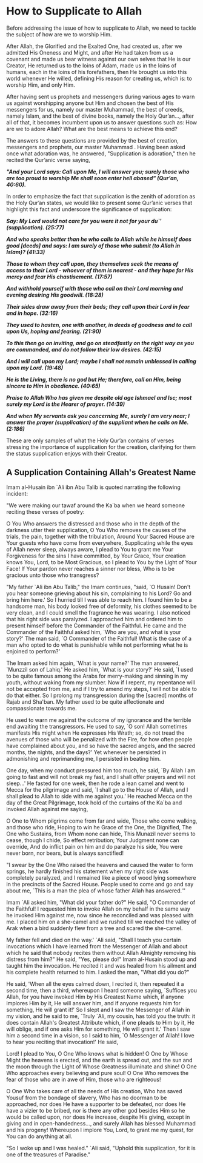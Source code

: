 How to Supplicate to Allah
==========================

Before addressing the issue of how to supplicate to Allah, we need to
tackle the subject of how are we to worship Him.

After Allah, the Glorified and the Exalted One, had created us, after we
admitted His Oneness and Might, and after He had taken from us a
covenant and made us bear witness against our own selves that He is our
Creator, He returned us to the loins of Adam, made us in the loins of
humans, each in the loins of his forefathers, then He brought us into
this world whenever He willed, defining His reason for creating us,
which is: to worship Him, and only Him.

After having sent us prophets and messengers during various ages to warn
us against worshipping anyone but Him and chosen the best of His
messengers for us, namely our master Muhammad, the best of creeds,
namely Islam, and the best of divine books, namely the Holy Qur’an...,
after all of that, it becomes incumbent upon us to answer questions such
as: How are we to adore Allah? What are the best means to achieve this
end?

The answers to these questions are provided by the best of creation,
messengers and prophets, our master Muhammad . Having been asked once
what adoration was, he answered, "Supplication is adoration," then he
recited the Qur’anic verse saying,

***"And your Lord says: Call upon Me, I will answer you; surely those
who are too proud to worship Me shall soon enter hell abased" (Qur’an,
40:60).***

In order to emphasize the fact that supplication is the zenith of
adoration as the Holy Qur’an states, we would like to present some
Qur’anic verses that highlight this fact and underscore the significance
of supplication:

***Say: My Lord would not care for you were it not for your du\`'
(supplication). (25:77)***

***And who speaks better than he who calls to Allah while he himself
does good [deeds] and says: I am surely of those who submit (to Allah in
Islam)? (41:33)***

***Those to whom they call upon, they themselves seek the means of
access to their Lord - whoever of them is nearest - and they hope for
His mercy and fear His chastisement. (17:57)***

***And withhold yourself with those who call on their Lord morning and
evening desiring His goodwill. (18:28)***

***Their sides draw away from their beds; they call upon their Lord in
fear and in hope. (32:16)***

***They used to hasten, one with another, in deeds of goodness and to
call upon Us, hoping and fearing. (21:90)***

***To this then go on inviting, and go on steadfastly on the right way
as you are commanded, and do not follow their low desires. (42:15)***

***And I will call upon my Lord; maybe I shall not remain unblessed in
calling upon my Lord. (19:48)***

***He is the Living, there is no god but He; therefore, call on Him,
being sincere to Him in obedience. (40:65)***

***Praise to Allah Who has given me despite old age Ishmael and Isc;
most surely my Lord is the Hearer of prayer. (14:39)***

***And when My servants ask you concerning Me, surely I am very near; I
answer the prayer (supplication) of the suppliant when he calls on Me.
(2:186)***

These are only samples of what the Holy Qur’an contains of verses
stressing the importance of supplication for the creation, clarifying
for them the status supplication enjoys with their Creator.

A Supplication Containing Allah's Greatest Name
-----------------------------------------------

Imam al-Husain ibn \`Ali ibn Abu Talib is quoted narrating the following
incident:

"We were making our tawaf around the Ka\`ba when we heard someone
reciting these verses of poetry:

O You Who answers the distressed and those who in the depth of the
darkness utter their supplication, O You Who removes the causes of the
trials, the pain, together with the tribulation, Around Your Sacred
House are Your guests who have come from everywhere, Supplicating while
the eyes of Allah never sleep, always aware, I plead to You to grant me
Your Forgiveness for the sins I have committed, by Your Grace, Your
creation knows You, Lord, to be Most Gracious, so I plead to You by the
Light of Your Face! If Your pardon never reaches a sinner nor bless, Who
is to be gracious unto those who transgress?

"My father \`Ali ibn Abu Talib," the Imam continues, "said, \`O Husain!
Don't you hear someone grieving about his sin, complaining to his Lord?
Go and bring him here.' So I hurried till I was able to reach him. I
found him to be a handsome man, his body looked free of deformity, his
clothes seemed to be very clean, and I could smell the fragrance he was
wearing. I also noticed that his right side was paralyzed. I approached
him and ordered him to present himself before the Commander of the
Faithful. He came and the Commander of the Faithful asked him, \`Who are
you, and what is your story?' The man said, \`O Commander of the
Faithful! What is the case of a man who opted to do what is punishable
while not performing what he is enjoined to perform?'

The Imam asked him again, \`What is your name?' The man answered,
\`Munzzil son of Lahiq.' He asked him, \`What is your story?' He said,
\`I used to be quite famous among the Arabs for merry-making and sinning
in my youth, without waking from my slumber. Now if I repent, my
repentance will not be accepted from me, and if I try to amend my steps,
I will not be able to do that either. So I prolong my transgression
during the [sacred] months of Rajab and Sha'ban. My father used to be
quite affectionate and compassionate towards me.

He used to warn me against the outcome of my ignorance and the terrible
end awaiting the transgressors. He used to say, \`O son! Allah sometimes
manifests His might when He expresses His Wrath; so, do not tread the
avenues of those who will be penalized with the Fire, for how often
people have complained about you, and so have the sacred angels, and the
sacred months, the nights, and the days?' Yet whenever he persisted in
admonishing and reprimanding me, I persisted in beating him.

One day, when my conduct pressured him too much, he said, \`By Allah I
am going to fast and will not break my fast, and I shall offer prayers
and will not sleep...' He fasted for one week, then he rode a lean camel
and went to Mecca for the pilgrimage and said, \`I shall go to the House
of Allah, and I shall plead to Allah to side with me against you.' He
reached Mecca on the day of the Great Pilgrimage, took hold of the
curtains of the Ka\`ba and invoked Allah against me saying,

O One to Whom pilgrims come from far and wide, Those who come walking,
and those who ride, Hoping to win he Grace of the One, the Dignified,
The One who Sustains, from Whom none can hide, This Munazil never seems
to cease, though I chide, So effect retribution; Your Judgment none can
override, And do inflict pain on him and do paralyze his side, You were
never born, nor bears, but is always sanctified!

"I swear by the One Who raised the heavens and caused the water to form
springs, he hardly finished his statement when my right side was
completely paralyzed, and I remained like a piece of wood lying
somewhere in the precincts of the Sacred House. People used to come and
go and say about me, \`This is a man the plea of whose father Allah has
answered.'"

Imam \`Ali asked him, "What did your father do?" He said, "O Commander
of the Faithful! I requested him to invoke Allah on my behalf in the
same way he invoked Him against me, now since he reconciled and was
pleased with me. I placed him on a she-camel and we rushed till we
reached the valley of Arak when a bird suddenly flew from a tree and
scared the she-camel.

My father fell and died on the way.' \`Ali said, "Shall I teach you
certain invocations which I have learned from the Messenger of Allah and
about which he said that nobody recites them without Allah Almighty
removing his distress from him?" He said, "Yes, please do!" Imam
al-Husain stood up and taught him the invocation. He recited it and was
healed from his ailment and his complete health returned to him. I asked
the man, "What did you do?"

He said, 'When all the eyes calmed down, I recited it, then repeated it
a second time, then a third, whereupon I heard someone saying,
\`Suffices you Allah, for you have invoked Him by His Greatest Name
which, if anyone implores Him by it, He will answer him, and if anyone
requests him for something, He will grant it!' So I slept and I saw the
Messenger of Allah in my vision, and he said to me, \`Truly \`Ali, my
cousin, has told you the truth: it does contain Allah's Greatest
Attribute which, if one pleads to Him by it, He will oblige, and if one
asks Him for something, He will grant it.' Then I saw him a second time
in a vision, so I said to him, \`O Messenger of Allah! I love to hear
you reciting that invocation!' He said,

Lord! I plead to You, O One Who knows what is hidden! O One by Whose
Might the heavens is erected, and the earth is spread out, and the sun
and the moon through the Light of Whose Greatness illuminate and shine!
O One Who approaches every believing and pure soul! O One Who removes
the fear of those who are in awe of Him, those who are righteous!

O One Who takes care of all the needs of His creation, Who has saved
Yousuf from the bondage of slavery, Who has no doorman to be approached,
nor does He have a supporter to be defeated, nor does He have a vizier
to be bribed, nor is there any other god besides Him so he would be
called upon, nor does He increase, despite His giving, except in giving
and in open-handedness..., and surely Allah has blessed Muhammad and his
progeny! Whereupon I implore You, Lord, to grant me my quest, for You
can do anything at all.

"So I woke up and I was healed." \`Ali said, "Uphold this supplication,
for it is one of the treasures of Paradise."



